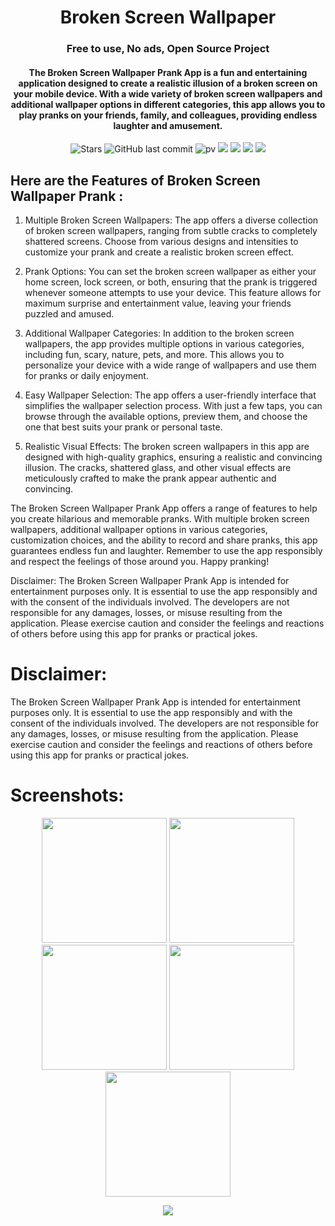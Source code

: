 <p align="center">
  <h1 align="center">Broken Screen Wallpaper</h1>
  <h3 align="center">Free to use, No ads, Open Source Project</h3>
  <h4 align="center">The Broken Screen Wallpaper Prank App is a fun and entertaining application designed to create a realistic illusion of a broken screen on your mobile device. With a wide variety of broken screen wallpapers and additional wallpaper options in different categories, this app allows you to play pranks on your friends, family, and colleagues, providing endless laughter and amusement.</h4>

<div align="center">

![Stars](https://img.shields.io/github/stars/AndroidWithRossyn/BrokenScreenWallpaper)
![GitHub last commit](https://img.shields.io/github/last-commit/AndroidWithRossyn/BrokenScreenWallpaper)
![pv](https://pageview.vercel.app/?github_repo=BrokenScreenWallpaper)
<a href="https://t.me/banrossyn" target="_blank"><img src="https://img.shields.io/badge/Telegram-%40banrossyn-28a8ea"></a>
<a href="https://wa.me/+919694260426/" target="_blank"><img src="https://img.shields.io/badge/whatsapp-%40+919694260426-28a8ea"></a>
<a href="https://www.linkedin.com/in/banrossyn/" target="_blank"><img src="https://img.shields.io/badge/LinkedIn-banrossyn-informational"></a>
<a href="mailto:banrossyn@gmail.com"><img src="https://img.shields.io/badge/Email-banrossyn%40gmail.com-blue"></a>

</div>



## Here are the Features of Broken Screen Wallpaper Prank :

1. Multiple Broken Screen Wallpapers:
The app offers a diverse collection of broken screen wallpapers, ranging from subtle cracks to completely shattered screens. Choose from various designs and intensities to customize your prank and create a realistic broken screen effect.

2. Prank Options:
You can set the broken screen wallpaper as either your home screen, lock screen, or both, ensuring that the prank is triggered whenever someone attempts to use your device. This feature allows for maximum surprise and entertainment value, leaving your friends puzzled and amused.

3. Additional Wallpaper Categories:
In addition to the broken screen wallpapers, the app provides multiple options in various categories, including fun, scary, nature, pets, and more. This allows you to personalize your device with a wide range of wallpapers and use them for pranks or daily enjoyment.

4. Easy Wallpaper Selection:
The app offers a user-friendly interface that simplifies the wallpaper selection process. With just a few taps, you can browse through the available options, preview them, and choose the one that best suits your prank or personal taste.

5. Realistic Visual Effects:
The broken screen wallpapers in this app are designed with high-quality graphics, ensuring a realistic and convincing illusion. The cracks, shattered glass, and other visual effects are meticulously crafted to make the prank appear authentic and convincing.

The Broken Screen Wallpaper Prank App offers a range of features to help you create hilarious and memorable pranks. With multiple broken screen wallpapers, additional wallpaper options in various categories, customization choices, and the ability to record and share pranks, this app guarantees endless fun and laughter. Remember to use the app responsibly and respect the feelings of those around you. Happy pranking!

Disclaimer:
The Broken Screen Wallpaper Prank App is intended for entertainment purposes only. It is essential to use the app responsibly and with the consent of the individuals involved. The developers are not responsible for any damages, losses, or misuse resulting from the application. Please exercise caution and consider the feelings and reactions of others before using this app for pranks or practical jokes.




# Disclaimer:

The Broken Screen Wallpaper Prank App is intended for entertainment purposes only. It is essential to use the app responsibly and with the consent of the individuals involved. The developers are not responsible for any damages, losses, or misuse resulting from the application. Please exercise caution and consider the feelings and reactions of others before using this app for pranks or practical jokes.



# Screenshots:

 <p align="center">
    <a>
      <img src="https://play-lh.googleusercontent.com/0YAA2xf2M-9NS0N7vdBN1CKfjmUgJilzWMpFvFSoi6J5w0PeZbeiJvwQ_sujhjEtYQ=w2560-h1440-rw" width="200" />
    </a>
 <a>
      <img src="https://play-lh.googleusercontent.com/mMKbPl120tOsGaewhAjMfXQKgnGDpayyb8fy2RfcI-_8ucwC__M8_HLthIE7wVkcHR1O=w2560-h1440-rw"  width="200" />
    </a>
  <a>
      <img src="https://play-lh.googleusercontent.com/ShuWj9tN82aGI8pwXrsQaanUH80LUPpcwyhiYgpwsABUC4xD-H-JOvEmbtQF3Z60Xxc=w2560-h1440-rw"  width="200" />
    </a>
     <a>
      <img src="https://play-lh.googleusercontent.com/F91DGBaWY-xD0mKrcZIY3hrIN_cqdlhIYL7LxDhaG6kzgJKZuZ_W6MRL2-Pj6WupMuM=w2560-h1440-rw"  width="200" />
    </a>
<a>
    <img src="https://play-lh.googleusercontent.com/rIdQx8t_ZLArW26eNOrRGkv4R5DhhNjRiphjiCIfZ5ck7w5RGBeg8DgjhqCYfjpyeyE=w2560-h1440-rw"  width="200" />
    </a>


  </p>


<p align="center">
  <img src="https://capsule-render.vercel.app/api?type=waving&color=gradient&height=60&section=footer"/>
</p>
  

